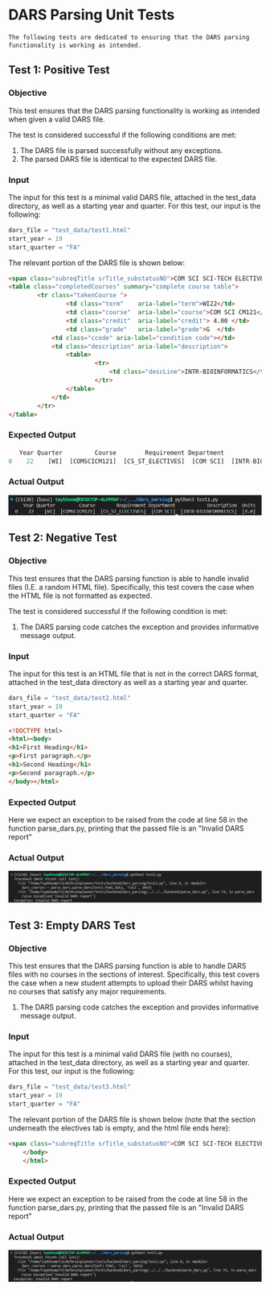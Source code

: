 # DARS Parsing Unit Tests

    The following tests are dedicated to ensuring that the DARS parsing functionality is working as intended.

## Test 1: Positive Test

### Objective
This test ensures that the DARS parsing functionality is working as intended when given a valid DARS file.

The test is considered successful if the following conditions are met:

1. The DARS file is parsed successfully without any exceptions.
2. The parsed DARS file is identical to the expected DARS file.

### Input
The input for this test is a minimal valid DARS file, attached in the test_data directory, as well as a starting year and quarter.
For this test, our input is the following:

```python
dars_file = "test_data/test1.html"
start_year = 19
start_quarter = "FA"
```


The relevant portion of the DARS file is shown below:

```HTML
<span class="subreqTitle srTitle_substatusNO">COM SCI SCI-TECH ELECTIVES</span>
<table class="completedCourses" summary="complete course table">
        <tr class="takenCourse ">
                <td class="term"	aria-label="term">WI22</td>
                <td class="course"	aria-label="course">COM SCI CM121</td>
                <td class="credit"	aria-label="credit"> 4.00 </td>
                <td class="grade"	aria-label="grade">G  </td>
            <td class="ccode" aria-label="condition code"></td>
            <td class="description" aria-label="description">
                <table>
                        <tr>
                            <td class="descLine">INTR-BIOINFORMATICS</td>
                        </tr>
                </table>
            </td>
        </tr>
</table> 
```

### Expected Output
```python
   Year Quarter         Course        Requirement Department            Description  Units
0    22    [WI]  [COMSCICM121]  [CS_ST_ELECTIVES]  [COM SCI]  [INTR-BIOINFORMATICS]  [4.0]
```
### Actual Output
![](./imgs/test1_out.png)

## Test 2: Negative Test

### Objective 
This test ensures that the DARS parsing function is able to handle invalid files (I.E. a random HTML file).
Specifically, this test covers the case when the HTML file is not formatted as expected.

The test is considered successful if the following condition is met:

1. The DARS parsing code catches the exception and provides informative message output.

### Input
The input for this test is an HTML file that is not in the correct DARS format, attached in the test_data directory as well as a starting year and quarter.

```python
dars_file = "test_data/test2.html"
start_year = 19
start_quarter = "FA"
```

```HTML
<!DOCTYPE html>
<html><body>
<h1>First Heading</h1>
<p>First paragraph.</p>
<h1>Second Heading</h1>
<p>Second paragraph.</p>
</body></html>
```
### Expected Output

Here we expect an exception to be raised from the code at line 58 in the function parse_dars.py, printing that the passed file is an "Invalid DARS report"

### Actual Output
![](./imgs/test2_out.png)

## Test 3: Empty DARS Test

### Objective
This test ensures that the DARS parsing function is able to handle DARS files with no courses in the sections of interest.
Specifically, this test covers the case when a new student attempts to upload their DARS whilst having no courses that satisfy any major requirements.

1. The DARS parsing code catches the exception and provides informative message output.

### Input
The input for this test is a minimal valid DARS file (with no courses), attached in the test_data directory, as well as a starting year and quarter.
For this test, our input is the following:

```python
dars_file = "test_data/test3.html"
start_year = 19
start_quarter = "FA"
```

The relevant portion of the DARS file is shown below (note that the section underneath the electives tab is empty, and the html file
ends here):

```HTML
<span class="subreqTitle srTitle_substatusNO">COM SCI SCI-TECH ELECTIVES</span>
	</body>
	</html>
```

### Expected Output
    
Here we expect an exception to be raised from the code at line 58 in the function parse_dars.py, printing that the passed file is an "Invalid DARS report"

### Actual Output
![](./imgs/test3_out.png)
